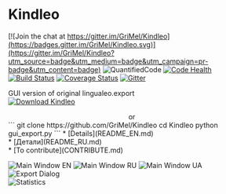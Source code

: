 Kindleo
================

[![Join the chat at https://gitter.im/GriMel/Kindleo](https://badges.gitter.im/GriMel/Kindleo.svg)](https://gitter.im/GriMel/Kindleo?utm_source=badge&utm_medium=badge&utm_campaign=pr-badge&utm_content=badge)
![QuantifiedCode](https://www.quantifiedcode.com/api/v1/project/eb76e321b5cf49be89e770ce34a0bfb7/badge.svg)
[![Code Health](https://landscape.io/github/GriMel/Kindleo/master/landscape.svg?style=flat)](https://landscape.io/github/GriMel/Kindleo/master)
[![Build Status](https://travis-ci.org/GriMel/Kindleo.svg?branch=master)](https://travis-ci.org/GriMel/Kindleo)
[![Coverage Status](https://coveralls.io/repos/github/GriMel/Kindleo/badge.svg?branch=master)](https://coveralls.io/github/GriMel/Kindleo?branch=master)
[![Gitter](https://badges.gitter.im/GriMel/Kindleo.svg)](https://gitter.im/GriMel/Kindleo?utm_source=badge&utm_medium=badge&utm_campaign=pr-badge)
<br>

GUI version of original lingualeo.export<br>
[![Download Kindleo](https://a.fsdn.com/con/app/sf-download-button)](http://sourceforge.net/projects/kindleo/files/latest/download/)<br>
<center>or</center>
```
git clone https://github.com/GriMel/Kindleo
cd Kindleo
python gui_export.py
```
* [Details](README_EN.md)<br>
* [Детали](README_RU.md)<br>
* [To contribute](CONTRIBUTE.md)<br>

![Main Window EN](/screenshots/win1.png?raw=true "Main Window EN")
![Main Window RU](/screenshots/win5.png?raw=true "Main Window UA")
![Main Window UA](/screenshots/win6.png?raw=true "Main Window UA")<br>
![Export Dialog](/screenshots/win3.png?raw=true "Main Window")<br>
![Statistics](/screenshots/win4.png?raw=true "Main Window")<br>
